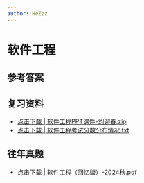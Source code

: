 ```yaml
---
author: HeZzz
---
```


# 软件工程


## 参考答案


## 复习资料

- [点击下载 | 软件工程PPT课件-刘迎春.zip](https://cs-speedrun.github.io/documents/%E8%BD%AF%E4%BB%B6%E5%B7%A5%E7%A8%8B/%E5%A4%8D%E4%B9%A0%E8%B5%84%E6%96%99/%E8%BD%AF%E4%BB%B6%E5%B7%A5%E7%A8%8BPPT%E8%AF%BE%E4%BB%B6-%E5%88%98%E8%BF%8E%E6%98%A5.zip)
- [点击下载 | 软件工程考试分数分布情况.txt](https://cs-speedrun.github.io/documents/%E8%BD%AF%E4%BB%B6%E5%B7%A5%E7%A8%8B/%E5%A4%8D%E4%B9%A0%E8%B5%84%E6%96%99/%E8%BD%AF%E4%BB%B6%E5%B7%A5%E7%A8%8B%E8%80%83%E8%AF%95%E5%88%86%E6%95%B0%E5%88%86%E5%B8%83%E6%83%85%E5%86%B5.txt)

## 往年真题

- [点击下载 | 软件工程（回忆版）-2024秋.pdf](https://cs-speedrun.github.io/documents/%E8%BD%AF%E4%BB%B6%E5%B7%A5%E7%A8%8B/%E5%BE%80%E5%B9%B4%E7%9C%9F%E9%A2%98/%E8%BD%AF%E4%BB%B6%E5%B7%A5%E7%A8%8B%EF%BC%88%E5%9B%9E%E5%BF%86%E7%89%88%EF%BC%89-2024%E7%A7%8B.pdf)